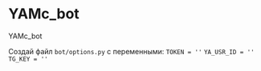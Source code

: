 # YAMc_bot
YAMc_bot

Создай файл `bot/options.py` c переменными:
`TOKEN = ''`
`YA_USR_ID = ''`
`TG_KEY = ''`